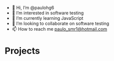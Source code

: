 - 👋 Hi, I’m @paulohg6
- 👀 I’m interested in software testing
- 🌱 I’m currently learning JavaScript
- 💞️ I’m looking to collaborate on software testing
- 📫 How to reach me paulo_smr1@hotmail.com

# Projects



<!---
paulohg6/paulohg6 is a ✨ special ✨ repository because its `README.md` (this file) appears on your GitHub profile.
You can click the Preview link to take a look at your changes.
--->
